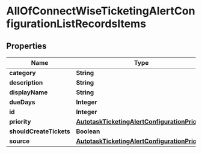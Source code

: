 # AllOfConnectWiseTicketingAlertConfigurationListRecordsItems

## Properties
Name | Type | Description | Notes
------------ | ------------- | ------------- | -------------
**category** | **String** |  |  [optional]
**description** | **String** |  |  [optional]
**displayName** | **String** |  |  [optional]
**dueDays** | **Integer** |  |  [optional]
**id** | **Integer** |  |  [optional]
**priority** | [**AutotaskTicketingAlertConfigurationPriority**](AutotaskTicketingAlertConfigurationPriority.md) |  |  [optional]
**shouldCreateTickets** | **Boolean** |  | 
**source** | [**AutotaskTicketingAlertConfigurationPriority**](AutotaskTicketingAlertConfigurationPriority.md) |  |  [optional]
